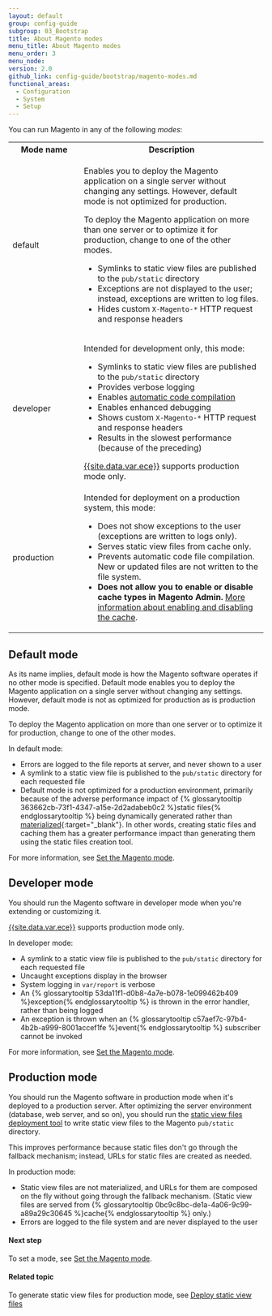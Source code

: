 ```yaml
---
layout: default
group: config-guide
subgroup: 03_Bootstrap
title: About Magento modes
menu_title: About Magento modes
menu_order: 3
menu_node:
version: 2.0
github_link: config-guide/bootstrap/magento-modes.md
functional_areas:
  - Configuration
  - System
  - Setup
---
```


You can run Magento in any of the following *modes*:

<table>
	<tbody>
		<tr>
			<th style="width: 125px;">Mode name</th>
			<th>Description</th>
		</tr>
		<tr>
		<td>default</td>
		<td><p>Enables you to deploy the Magento application on a single server without changing any settings. However, default mode is not optimized for production.</p>
			<p>To deploy the Magento application on more than one server or to optimize it for production, change to one of the other modes.</p>
			<ul><li>Symlinks to static view files are published to the <code>pub/static</code> directory</li>
				<li>Exceptions are not displayed to the user; instead, exceptions are written to log files.</li>
				<li>Hides custom <code>X-Magento-&#42;</code> HTTP request and response headers</li></ul>
			</td>
	</tr>
	<tr>
		<td>developer</td>
		<td><p>Intended for development only, this mode:</p>
			<ul><li>Symlinks to static view files are published to the <code>pub/static</code> directory</li>
				<li>Provides verbose logging</li>
				<li>Enables <a href="{{page.baseurl}}config-guide/cli/config-cli-subcommands-compiler.html#config-cli-subcommands-compile-overview">automatic code compilation</a></li>
				<li>Enables enhanced debugging</li>
				<li>Shows custom <code>X-Magento-&#42;</code> HTTP request and response headers</li>
				<li>Results in the slowest performance (because of the preceding)</li></ul>
        <div class="bs-callout bs-callout-info">
        <a href="{{page.baseurl}}cloud/bk-cloud.html">{{site.data.var.ece}}</a> supports production mode only.
        </div>
    </td>
	</tr>
	<tr>
		<td>production</td>
		<td><p>Intended for deployment on a production system, this mode:</p>
			<ul><li>Does not show exceptions to the user (exceptions are written to logs only).</li>
				<li>Serves static view files from cache only.</li>
				<li>Prevents automatic code file compilation. New or updated files are not written to the file system.</li>
				<li><b>Does not allow you to enable or disable cache types in Magento Admin.</b> <a href="{{ page.baseurl }}config-guide/cli/config-cli-subcommands-cache.html#config-cli-subcommands-cache-en">More information about enabling and disabling the cache</a>.</li>
			</ul></td>
	</tr>
</tbody>
</table>

## Default mode
As its name implies, default mode is how the Magento software operates if no other mode is specified. Default mode enables you to deploy the Magento application on a single server without changing any settings. However, default mode is not as optimized for production as is production mode.

To deploy the Magento application on more than one server or to optimize it for production, change to one of the other modes.

In default mode:

-   Errors are logged to the file reports at server, and never shown to a user
-   A symlink to a static view file is published to the `pub/static` directory for each requested file
-   Default mode is not optimized for a production environment, primarily because of the adverse performance impact of {% glossarytooltip 363662cb-73f1-4347-a15e-2d2adabeb0c2 %}static files{% endglossarytooltip %} being dynamically generated rather than [materialized](https://en.wikipedia.org/wiki/Materialized_view){:target="\_blank"}. In other words, creating static files and caching them has a greater performance impact than generating them using the static files creation tool.

For more information, see <a href="{{page.baseurl}}config-guide/cli/config-cli-subcommands-mode.html">Set the Magento mode</a>.

## Developer mode
You should run the Magento software in developer mode when you're extending or customizing it.

<div class="bs-callout bs-callout-info">
<a href="{{page.baseurl}}cloud/bk-cloud.html">{{site.data.var.ece}}</a> supports production mode only.
</div>

In developer mode:

-   A symlink to a static view file is published to the `pub/static` directory for each requested file
-   Uncaught exceptions display in the browser
-   System logging in `var/report` is verbose
-   An {% glossarytooltip 53da11f1-d0b8-4a7e-b078-1e099462b409 %}exception{% endglossarytooltip %} is thrown in the error handler, rather than being logged
-   An exception is thrown when an {% glossarytooltip c57aef7c-97b4-4b2b-a999-8001accef1fe %}event{% endglossarytooltip %} subscriber cannot be invoked

For more information, see <a href="{{page.baseurl}}config-guide/cli/config-cli-subcommands-mode.html">Set the Magento mode</a>.

## Production mode
You should run the Magento software in production mode when it's deployed to a production server. After optimizing the server environment (database, web server, and so on), you should run the <a href="{{page.baseurl}}config-guide/cli/config-cli-subcommands-static-view.html">static view files deployment tool</a> to write static view files to the Magento `pub/static` directory.

This improves performance because static files don't go through the fallback mechanism; instead, URLs for static files are created as needed.

In production mode:

-   Static view files are not materialized, and URLs for them are composed on the fly without going through the fallback mechanism. (Static view files are served from {% glossarytooltip 0bc9c8bc-de1a-4a06-9c99-a89a29c30645 %}cache{% endglossarytooltip %} only.)
-   Errors are logged to the file system and are never displayed to the user

#### Next step
To set a mode, see <a href="{{page.baseurl}}config-guide/cli/config-cli-subcommands-mode.html">Set the Magento mode</a>.

#### Related topic
To generate static view files for production mode, see <a href="{{page.baseurl}}config-guide/cli/config-cli-subcommands-static-view.html">Deploy static view files</a>

